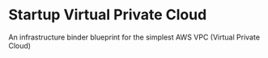 # Startup Virtual Private Cloud
An infrastructure binder blueprint for the simplest AWS VPC (Virtual Private Cloud)
